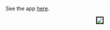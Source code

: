 See the app [here](https://twittoff.herokuapp.com/).

<div align="center"><img src="https://github.com/chrisluedtke/TwittOff/blob/master/img/GIF.gif?raw=true" border=2></div>
